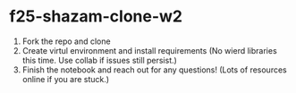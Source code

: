# f25-shazam-clone-w2

1. Fork the repo and clone
2. Create virtul environment and install requirements (No wierd libraries this time. Use collab if issues still persist.)
3. Finish the notebook and reach out for any questions! (Lots of resources online if you are stuck.)
